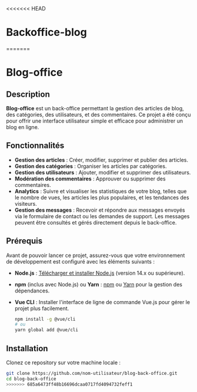 <<<<<<< HEAD
# Backoffice-blog
=======
# Blog-office

## Description

**Blog-office** est un back-office permettant la gestion des articles de blog, des catégories, des utilisateurs, et des commentaires. Ce projet a été conçu pour offrir une interface utilisateur simple et efficace pour administrer un blog en ligne.

## Fonctionnalités

- **Gestion des articles** : Créer, modifier, supprimer et publier des articles.
- **Gestion des catégories** : Organiser les articles par catégories.
- **Gestion des utilisateurs** : Ajouter, modifier et supprimer des utilisateurs.
- **Modération des commentaires** : Approuver ou supprimer des commentaires.
- **Analytics** : Suivre et visualiser les statistiques de votre blog, telles que le nombre de vues, les articles les plus populaires, et les tendances des visiteurs.
- **Gestion des messages** : Recevoir et répondre aux messages envoyés via le formulaire de contact ou les demandes de support. Les messages peuvent être consultés et gérés directement depuis le back-office.

## Prérequis

Avant de pouvoir lancer ce projet, assurez-vous que votre environnement de développement est configuré avec les éléments suivants :

- **Node.js** : [Télécharger et installer Node.js](https://nodejs.org/en/download/) (version 14.x ou supérieure).
- **npm** (inclus avec Node.js) ou **Yarn** : [npm](https://www.npmjs.com/get-npm) ou [Yarn](https://yarnpkg.com/getting-started/install) pour la gestion des dépendances.
- **Vue CLI** : Installer l'interface de ligne de commande Vue.js pour gérer le projet plus facilement.
  
  ```bash
  npm install -g @vue/cli
  # ou
  yarn global add @vue/cli

## Installation

Clonez ce repository sur votre machine locale :

```bash
git clone https://github.com/nom-utilisateur/blog-back-office.git
cd blog-back-office
>>>>>>> 685a6473ff48b16696dcaa0717fd4094732feff1
